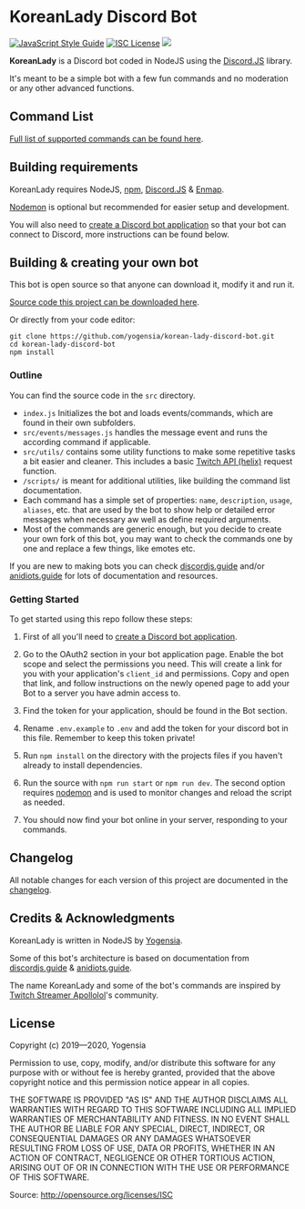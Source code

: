 # KoreanLady Discord Bot

[![JavaScript Style Guide](https://img.shields.io/badge/code_style-standard-brightgreen.svg)](https://standardjs.com)
 [![ISC License](https://img.shields.io/badge/license-ISC-green)](https://github.com/yogensia/korean-lady-discord-bot/blob/master/LICENSE) ![](https://img.shields.io/github/package-json/v/yogensia/korean-lady-discord-bot)

**KoreanLady** is a Discord bot coded in NodeJS using the [Discord.JS](https://discord.js.org/#/) library.

It's meant to be a simple bot with a few fun commands and no moderation or any other advanced functions.

## Command List

[Full list of supported commands can be found here](https://github.com/yogensia/korean-lady-discord-bot/blob/master/COMMANDS.md#koreanlady-discord-bot).

## Building requirements

KoreanLady requires NodeJS, [npm](https://www.npmjs.com/get-npm), [Discord.JS](https://discord.js.org/#/) & [Enmap](https://enmap.evie.dev/).

[Nodemon](https://nodemon.io/) is optional but recommended for easier setup and development.

You will also need to [create a Discord bot application](https://discordapp.com/developers/applications/me) so that your bot can connect to Discord, more instructions can be found below.

## Building & creating your own bot

This bot is open source so that anyone can download it, modify it and run it.

[Source code this project can be downloaded here](https://github.com/yogensia/korean-lady-discord-bot/archive/master.zip).

Or directly from your code editor:

```
git clone https://github.com/yogensia/korean-lady-discord-bot.git
cd korean-lady-discord-bot
npm install
```

### Outline

You can find the source code in the `src` directory.

- `index.js` Initializes the bot and loads events/commands, which are found in their own subfolders.
- `src/events/messages.js` handles the message event and runs the according command if applicable.
- `src/utils/` contains some utility functions to make some repetitive tasks a bit easier and cleaner. This includes a basic [Twitch API (helix)](https://dev.twitch.tv/docs/api) request function.
- `/scripts/` is meant for additional utilities, like building the command list documentation.
- Each command has a simple set of properties: `name`, `description`, `usage`, `aliases`, etc. that are used by the bot to show help or detailed error messages when necessary aw well as define required arguments.
- Most of the commands are generic enough, but you decide to create your own fork of this bot, you may want to check the commands one by one and replace a few things, like emotes etc.

If you are new to making bots you can check [discordjs.guide](https://discordjs.guide/) and/or [anidiots.guide](https://anidiots.guide/) for lots of documentation and resources.

### Getting Started

To get started using this repo follow these steps:

1. First of all you'll need to [create a Discord bot application](https://discordapp.com/developers/applications/me).

2. Go to the OAuth2 section in your bot application page. Enable the bot scope and select the permissions you need. This will create a link for you with your application's `client_id` and permissions. Copy and open that link, and follow instructions on the newly opened page to add your Bot to a server you have admin access to.

3. Find the token for your application, should be found in the Bot section.

4. Rename `.env.example` to `.env` and add the token for your discord bot in this file. Remember to keep this token private!

5. Run `npm install` on the directory with the projects files if you haven't already to install dependencies.

6. Run the source with `npm run start` or `npm run dev`. The second option requires [nodemon](https://nodemon.io/) and is used to monitor changes and reload the script as needed.

7. You should now find your bot online in your server, responding to your commands.

## Changelog

All notable changes for each version of this project are documented in the [changelog](https://github.com/yogensia/korean-lady-discord-bot/CHANGELOG.md).

## Credits & Acknowledgments

KoreanLady is written in NodeJS by [Yogensia](https://www.yogensia.com).

Some of this bot's architecture is based on documentation from [discordjs.guide](https://discordjs.guide/) & [anidiots.guide](https://anidiots.guide/).

The name KoreanLady and some of the bot's commands are inspired by [Twitch Streamer Apollolol](https://www.twitch.tv/apollolol)'s community.

## License

Copyright (c) 2019—2020, Yogensia

Permission to use, copy, modify, and/or distribute this software for any purpose
with or without fee is hereby granted, provided that the above copyright notice
and this permission notice appear in all copies.

THE SOFTWARE IS PROVIDED "AS IS" AND THE AUTHOR DISCLAIMS ALL WARRANTIES WITH
REGARD TO THIS SOFTWARE INCLUDING ALL IMPLIED WARRANTIES OF MERCHANTABILITY AND
FITNESS. IN NO EVENT SHALL THE AUTHOR BE LIABLE FOR ANY SPECIAL, DIRECT,
INDIRECT, OR CONSEQUENTIAL DAMAGES OR ANY DAMAGES WHATSOEVER RESULTING FROM LOSS
OF USE, DATA OR PROFITS, WHETHER IN AN ACTION OF CONTRACT, NEGLIGENCE OR OTHER
TORTIOUS ACTION, ARISING OUT OF OR IN CONNECTION WITH THE USE OR PERFORMANCE OF
THIS SOFTWARE.

Source: http://opensource.org/licenses/ISC